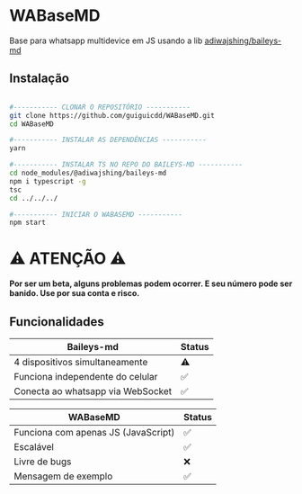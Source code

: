 # WABaseMD
Base para whatsapp multidevice em JS usando a lib [adiwajshing/baileys-md](https://github.com/adiwajshing/baileys#multi-device)

## Instalação
```bash

#----------- CLONAR O REPOSITÓRIO -----------
git clone https://github.com/guiguicdd/WABaseMD.git
cd WABaseMD

#----------- INSTALAR AS DEPENDÊNCIAS -----------
yarn

#----------- INSTALAR TS NO REPO DO BAILEYS-MD -----------
cd node_modules/@adiwajshing/baileys-md
npm i typescript -g
tsc
cd ../../../

#----------- INICIAR O WABASEMD -----------
npm start

```

# ⚠ ATENÇÃO ⚠
<b> Por ser um beta, alguns problemas podem ocorrer. E seu número pode ser banido. Use por sua conta e risco. </b>

## Funcionalidades

| Baileys-md | Status |
| ------------- | ------------- |
| 4 dispositivos simultaneamente |⚠|
| Funciona independente do celular |✅|
| Conecta ao whatsapp via WebSocket |✅|

| WABaseMD | Status |
| ------------- | ------------- |
| Funciona com apenas JS (JavaScript) |✅|
| Escalável |✅|
| Livre de bugs |❌|
| Mensagem de exemplo |✅|
